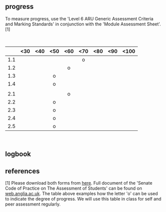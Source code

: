 ## progress

To measure progress, use the 'Level 6 ARU Generic Assessment Criteria and Marking Standards' in conjunction with the 'Module Assessment Sheet'. [1]


<br> 

|   | <30 | <40 | <50 | <60 | <70 | <80 | <90 | <100 |
|---|:-----:|:-----:|:-----:|:-----:|:-----:|:-----:|:-----:|:------:|
| 1.1 |     |     |     |     |  o  |     |     |      |
| 1.2 |     |     |     |  o  |     |     |     |      |
| 1.3 |     |     |  o  |     |     |     |     |      |
| 1.4 |     |     |  o  |     |     |     |     |      |
|     |     |     |     |     |     |     |     |      |
| 2.1 |     |     |     |  o  |     |     |     |      |
| 2.2 |     |     |  o  |     |     |     |     |      |
| 2.3 |     |     |  o  |     |     |     |     |      |
| 2.4 |     |     |  o  |     |     |     |     |      |
| 2.5 |     |     |  o  |     |     |     |     |      |

<br>

## logbook

## references
[1] Please download both forms from [here](https://www.dropbox.com/sh/38rlkbdnx0v2lg3/AACmbnDKFzFj8m0SF2n4kk-Ua?dl=0). Full document of the 'Senate Code of Practice onThe Assessment of Students' can be found on [web.anglia.ac.uk](https://web.anglia.ac.uk/anet/academic/assess/index.phtml). The table above examples how the letter 'o' can be used to indicate the degree of progress. We will use this table in class for self and peer assessment regularly. 